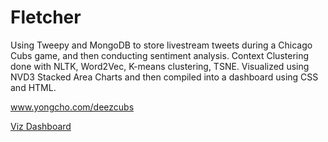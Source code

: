 # Fletcher
Using Tweepy and MongoDB to store livestream tweets during a Chicago Cubs game, and then conducting sentiment analysis.
Context Clustering done with NLTK, Word2Vec, K-means clustering, TSNE.
Visualized using NVD3 Stacked Area Charts and then compiled into a dashboard using CSS and HTML.

www.yongcho.com/deezcubs

[Viz Dashboard](Cubs_NVD3/combined.png)
